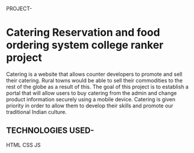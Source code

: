  PROJECT-
 # Catering Reservation and food ordering system college ranker project
 
Catering is a website that allows counter developers to promote and sell their catering. Rural towns would be able to sell their commodities to the rest of the globe as a result of this. The goal of this project is to establish a portal that will allow users to buy catering from the admin and change product information securely using a mobile device. Catering is given priority in order to allow them to develop their skills and promote our traditional Indian culture.

## TECHNOLOGIES USED-

HTML
CSS
JS
